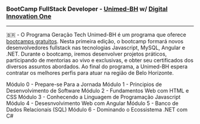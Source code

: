 ### BootCamp FullStack Developer - [Unimed-BH](http://www.unimedbh.com.br/) w/ [Digital Innovation One](https://www.dio.me/)

----

:brazil: - O Programa Geração Tech Unimed-BH é um programa que oferece [bootcamps gratuitos](https://web.dio.me/track/geracao-tech-unimed-bh-fullstack).
Nesta primeira edição, o bootcamp formará novos desenvolvedores fullstack nas tecnologias Javascript, MySQL, Angular e .NET. 
Durante o bootcamp, iremos desenvolver projetos práticos, participando de mentorias ao vivo e exclusivas, 
e obter seu certificados dos diversos assuntos abordados. Ao final do programa, a Unimed-BH espera contratar os melhores perfis para atuar 
na região de Belo Horizonte.

Módulo 0 - Prepare-se Para a Jornada
Módulo 1 - Principios de Desenvolvimento de Software
Módulo 2 - Fundamentos Web com HTML e CSS
Módulo 3 - Conhecendo a Linguagem de Programação Javascript
Módulo 4 - Desesnvolvimento Web com Angular
Módulo 5 - Banco de Dados Relacionais (SQL)
Módulo 6 - Dominando o Ecossistema .NET com C#
